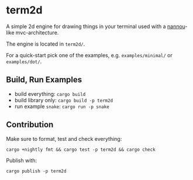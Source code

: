 # term2d

A simple 2d engine for drawing things in your terminal used with a
[nannou](https://github.com/nannou-org/nannou)-like mvc-architecture.

The engine is located in `term2d/`.

For a quick-start pick one of the examples, e.g. `examples/minimal/` or
`examples/dot/`.

## Build, Run Examples

* build everything: `cargo build`
* build library only: `cargo build -p term2d`
* run example `snake`: `cargo run -p snake`

## Contribution

Make sure to format, test and check everything:
```
cargo +nightly fmt && cargo test -p term2d && cargo check
```

Publish with:
```
cargo publish -p term2d
```
